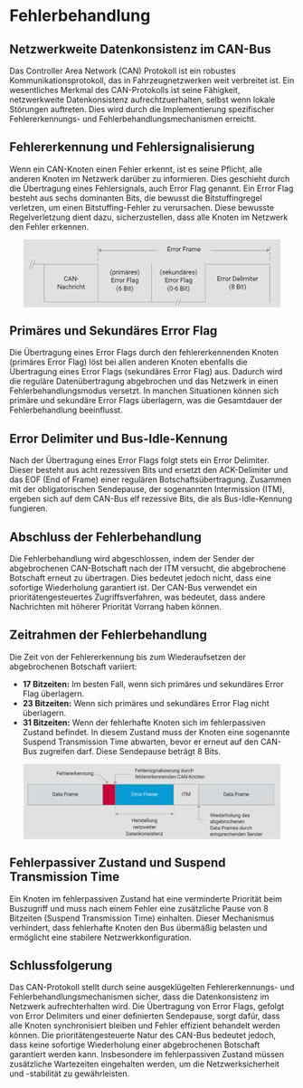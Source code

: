 # Fehlerbehandlung

## Netzwerkweite Datenkonsistenz im CAN-Bus

Das Controller Area Network (CAN) Protokoll ist ein robustes Kommunikationsprotokoll, das in Fahrzeugnetzwerken weit verbreitet ist. Ein wesentliches Merkmal des CAN-Protokolls ist seine Fähigkeit, netzwerkweite Datenkonsistenz aufrechtzuerhalten, selbst wenn lokale Störungen auftreten. Dies wird durch die Implementierung spezifischer Fehlererkennungs- und Fehlerbehandlungsmechanismen erreicht.

## Fehlererkennung und Fehlersignalisierung

Wenn ein CAN-Knoten einen Fehler erkennt, ist es seine Pflicht, alle anderen Knoten im Netzwerk darüber zu informieren. Dies geschieht durch die Übertragung eines Fehlersignals, auch Error Flag genannt. Ein Error Flag besteht aus sechs dominanten Bits, die bewusst die Bitstuffingregel verletzen, um einen Bitstuffing-Fehler zu verursachen. Diese bewusste Regelverletzung dient dazu, sicherzustellen, dass alle Knoten im Netzwerk den Fehler erkennen.

<img src="./image/1712276741129.png" alt="CAN-Netzwerk" style="max-width:90%; display: block; margin: 0 auto;" />

## Primäres und Sekundäres Error Flag

Die Übertragung eines Error Flags durch den fehlererkennenden Knoten (primäres Error Flag) löst bei allen anderen Knoten ebenfalls die Übertragung eines Error Flags (sekundäres Error Flag) aus. Dadurch wird die reguläre Datenübertragung abgebrochen und das Netzwerk in einen Fehlerbehandlungsmodus versetzt. In manchen Situationen können sich primäre und sekundäre Error Flags überlagern, was die Gesamtdauer der Fehlerbehandlung beeinflusst.

## Error Delimiter und Bus-Idle-Kennung

Nach der Übertragung eines Error Flags folgt stets ein Error Delimiter. Dieser besteht aus acht rezessiven Bits und ersetzt den ACK-Delimiter und das EOF (End of Frame) einer regulären Botschaftsübertragung. Zusammen mit der obligatorischen Sendepause, der sogenannten Intermission (ITM), ergeben sich auf dem CAN-Bus elf rezessive Bits, die als Bus-Idle-Kennung fungieren.

## Abschluss der Fehlerbehandlung

Die Fehlerbehandlung wird abgeschlossen, indem der Sender der abgebrochenen CAN-Botschaft nach der ITM versucht, die abgebrochene Botschaft erneut zu übertragen. Dies bedeutet jedoch nicht, dass eine sofortige Wiederholung garantiert ist. Der CAN-Bus verwendet ein prioritätengesteuertes Zugriffsverfahren, was bedeutet, dass andere Nachrichten mit höherer Priorität Vorrang haben können.

## Zeitrahmen der Fehlerbehandlung

Die Zeit von der Fehlererkennung bis zum Wiederaufsetzen der abgebrochenen Botschaft variiert:

- **17 Bitzeiten:** Im besten Fall, wenn sich primäres und sekundäres Error Flag überlagern.
- **23 Bitzeiten:** Wenn sich primäres und sekundäres Error Flag nicht überlagern.
- **31 Bitzeiten:** Wenn der fehlerhafte Knoten sich im fehlerpassiven Zustand befindet. In diesem Zustand muss der Knoten eine sogenannte Suspend Transmission Time abwarten, bevor er erneut auf den CAN-Bus zugreifen darf. Diese Sendepause beträgt 8 Bits.

<img src="./image/1712276756119.png" alt="CAN-Netzwerk" style="max-width:90%; display: block; margin: 0 auto;" />

## Fehlerpassiver Zustand und Suspend Transmission Time

Ein Knoten im fehlerpassiven Zustand hat eine verminderte Priorität beim Buszugriff und muss nach einem Fehler eine zusätzliche Pause von 8 Bitzeiten (Suspend Transmission Time) einhalten. Dieser Mechanismus verhindert, dass fehlerhafte Knoten den Bus übermäßig belasten und ermöglicht eine stabilere Netzwerkkonfiguration.

## Schlussfolgerung

Das CAN-Protokoll stellt durch seine ausgeklügelten Fehlererkennungs- und Fehlerbehandlungsmechanismen sicher, dass die Datenkonsistenz im Netzwerk aufrechterhalten wird. Die Übertragung von Error Flags, gefolgt von Error Delimiters und einer definierten Sendepause, sorgt dafür, dass alle Knoten synchronisiert bleiben und Fehler effizient behandelt werden können. Die prioritätengesteuerte Natur des CAN-Bus bedeutet jedoch, dass keine sofortige Wiederholung einer abgebrochenen Botschaft garantiert werden kann. Insbesondere im fehlerpassiven Zustand müssen zusätzliche Wartezeiten eingehalten werden, um die Netzwerksicherheit und -stabilität zu gewährleisten.